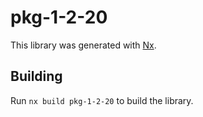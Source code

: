 # pkg-1-2-20

This library was generated with [Nx](https://nx.dev).

## Building

Run `nx build pkg-1-2-20` to build the library.
